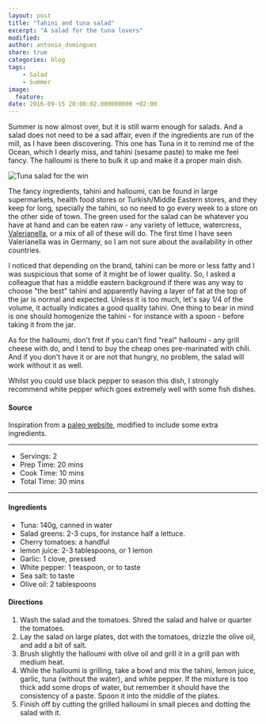 ```yaml
---
layout: post
title: "Tahini and tuna salad"
excerpt: "A salad for the tuna lovers"
modified:
author: antonio_domingues
share: true
categories: blog
tags:
    - Salad
    - Summer
image:
  feature:
date: 2016-09-15 20:00:02.000000000 +02:00
---
```



Summer is now almost over, but it is still warm enough for salads. And a salad does not need to be a sad affair, even if the ingredients are run of the mill, as I have been discovering. This one has Tuna in it to remind me of the Ocean, which I dearly miss, and tahini (sesame paste) to make me feel fancy. The halloumi is there to bulk it up and make it a proper main dish. 

![Tuna salad for the win](https://dl.dropboxusercontent.com/u/9519660/foodforthepeople/img/TunaTahiniSalad.jpg)

The fancy ingredients, tahini and halloumi, can be found in large supermarkets, health food stores or Turkish/Middle Eastern stores, and they keep for long, specially the tahini, so no need to go every week to a store on the other side of town. The green used for the salad can be whatever you have at hand and can be eaten raw - any variety of lettuce, watercress, [Valerianella](https://en.wikipedia.org/wiki/Valerianella), or a mix of all of these will do. The first time I have seen Valerianella was in Germany, so I am not sure about the availability in other countries.

I noticed that depending on the brand, tahini can be more or less fatty and I was suspicious that some of it might be of lower quality. So, I asked a colleague that has a middle eastern background if there was any way to choose "the best" tahini and apparently having a layer of fat at the top of the jar is normal and expected. Unless it is too much, let's say 1/4 of the volume, it actually indicates a good quality tahini. One thing to bear in mind is one should homogenize the tahini - for instance with a spoon - before taking it from the jar.

As for the halloumi, don't fret if you can't find "real" halloumi - any grill cheese with do, and I tend to buy the cheap ones pre-marinated with chili. And if you don't have it or are not that hungry, no problem, the salad will work without it as well.

Whilst you could use black pepper to season this dish, I strongly recommend white pepper which goes extremely well with some fish dishes.  


#### Source

Inspiration from a [paleo website](http://stupideasypaleo.com/2015/01/30/paleo-lemon-tahini-tuna-salad-recipe/), modified to include some extra  ingredients.


---

* Servings: 2
* Prep Time:  20 mins
* Cook Time:  10 mins
* Total Time:  30 mins

---


#### Ingredients

* Tuna: 140g, canned in water
* Salad greens: 2-3 cups, for instance half a lettuce.
* Cherry tomatoes: a handful
* lemon juice: 2-3 tablespoons, or 1 lemon
* Garlic: 1 clove, pressed
* White pepper: 1 teaspoon, or to taste
* Sea salt: to taste
* Olive oil: 2 tablespoons


#### Directions

1. Wash the salad and the tomatoes. Shred the salad and halve or quarter the tomatoes.
2. Lay the salad on large plates, dot with the tomatoes, drizzle the olive oil, and add a bit of salt.
3. Brush slightly the halloumi with olive oil and grill it in a grill pan with medium heat.
4. While the halloumi is grilling, take a bowl and mix the tahini, lemon juice, garlic, tuna (without the water), and white pepper. If the mixture is too thick add some drops of water, but remember it should have the consistency of a paste. Spoon it into the middle of the plates.
5. Finish off by cutting the grilled halloumi in small pieces and dotting the salad with it. 

